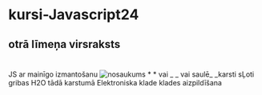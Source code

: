 # kursi-Javascript24
## otrā līmeņa virsraksts
<h1></h1>JS ar mainīgo izmantošanu 
<img src="datne_JS_logo" alt="nosaukums">
* * vai _ _  vai saulē_ _karsti
<sub></sub> sĻoti gribas H2O tādā karstumā
Elektroniska klade
klades aizpildīšana
